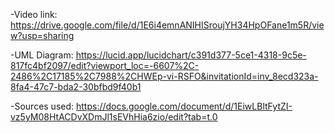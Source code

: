 -Video link: https://drive.google.com/file/d/1E6i4emnANIHISroujYH34HpOFane1m5R/view?usp=sharing

-UML Diagram: https://lucid.app/lucidchart/c391d377-5ce1-4318-9c5e-817fc4bf2097/edit?viewport_loc=-6607%2C-2486%2C17185%2C7988%2CHWEp-vi-RSFO&invitationId=inv_8ecd323a-8fa4-47c7-bda2-30bfbd9f40b1

-Sources used: https://docs.google.com/document/d/1EiwLBltFytZI-vz5yM08HtACDvXDmJl1sEVhHia6zio/edit?tab=t.0
